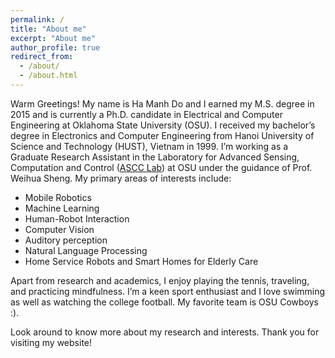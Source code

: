 ```yaml
---
permalink: /
title: "About me"
excerpt: "About me"
author_profile: true
redirect_from:
  - /about/
  - /about.html
---
```

Warm Greetings! My name is Ha Manh Do and I earned my M.S. degree in 2015 and is currently a Ph.D. candidate in Electrical and Computer Engineering at Oklahoma State University (OSU). I received my bachelor’s degree in Electronics and Computer Engineering from Hanoi University of Science and Technology (HUST), Vietnam in 1999. I’m working as a Graduate Research Assistant in the Laboratory for Advanced Sensing, Computation and Control ([ASCC Lab](https://ascc.okstate.edu/)) at OSU under the guidance of Prof. Weihua Sheng. My primary areas of interests include:

* Mobile Robotics
* Machine Learning
* Human-Robot Interaction
* Computer Vision
* Auditory perception
* Natural Language Processing
* Home Service Robots and Smart Homes for Elderly Care

Apart from research and academics, I enjoy playing the tennis, traveling, and practicing mindfulness. I’m a keen sport enthusiast and I love swimming as well as watching the college football. My favorite team is OSU Cowboys :).

Look around to know more about my research and interests. Thank you for visiting my website!
